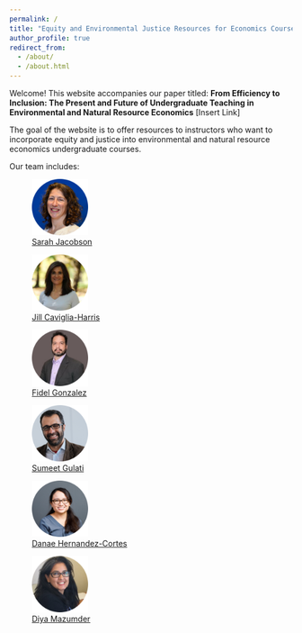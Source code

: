 ```yaml
---
permalink: /
title: "Equity and Environmental Justice Resources for Economics Courses "
author_profile: true
redirect_from: 
  - /about/
  - /about.html
---
```


Welcome! This website accompanies our paper titled: **From Efficiency to Inclusion: The Present and Future of Undergraduate Teaching in Environmental and Natural Resource Economics** [Insert Link]

The goal of the website is to offer resources to instructors who want to incorporate equity and justice into environmental and natural resource economics undergraduate courses. 
 
Our team includes:

<body>
<div class="image-container">
        <figure>
            <img src="/images/co-authors/sarah_jacobson.png" width="100" height="auto">
            <figcaption><a href="https://econ.williams.edu/profile/saj2/" target="_blank"> Sarah Jacobson </a></figcaption>
        </figure>
        <figure>
            <img src="/images/co-authors/jill_caviglia_harris.png" width="100" height="auto">
            <figcaption><a href="https://jlcaviglia-harris.wixsite.com/jlcaviglia-harris" target="_blank">Jill Caviglia-Harris</a></figcaption>
        </figure>
        <figure>
            <img src="/images/co-authors/fidel_gonzalez.png" width="100" height="auto">
            <figcaption><a href="https://sites.google.com/view/fidelgonzalez" target="_blank">Fidel Gonzalez</a></figcaption>
        </figure>        
        <figure>
            <img src="/images/co-authors/sumeet_gulati.png" width="100" height="auto">
            <figcaption><a href="https://sumeetgulati.landfood.ubc.ca/" target="_blank">Sumeet Gulati</a></figcaption>
        </figure>
        <figure>
            <img src="/images/co-authors/danae_hernandez-cortes.png" width="100" height="auto">
            <figcaption><a href="https://hernandezcortes.github.io/" target="_blank">Danae Hernandez-Cortes</a></figcaption>
        </figure>
        <figure>
            <img src="/images/co-authors/diya_mazumder.png" width="100" height="auto">
            <figcaption><a href="https://sites.soka.edu/dmazumder/" target="_blank">Diya Mazumder</a></figcaption>
        </figure>                
        <!-- Add more images as needed -->
    </div>
</body>

